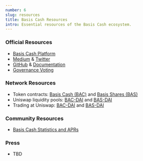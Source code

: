 ```yaml
---
number: 6
slug: resources
title: Basis Cash Resources
intro: Essential resources of the Basis Cash ecosystem.
---
```


### Official Resources

- [Basis Cash Platform](https://basis.cash/)
- [Medium](https://medium.com/basis-cash) & [Twitter](https://twitter.com/BasisCash)
- [GitHub](https://github.com/Basis-Cash) & [Documentation](https://docs.basis.cash/)
- [Governance Voting](https://snapshot.page/#/basiscash.eth)

### Network Resources

- Token contracts: [Basis Cash (BAC)](https://etherscan.io/token/0x3449fc1cd036255ba1eb19d65ff4ba2b8903a69a) and [Basis Shares (BAS)](https://etherscan.io/token/0xa7ED29B253D8B4E3109ce07c80fc570f81B63696)
- Uniswap liquidity pools: [BAC-DAI](https://app.uniswap.org/#/add/0x3449fc1cd036255ba1eb19d65ff4ba2b8903a69a/0x6b175474e89094c44da98b954eedeac495271d0f) and [BAS-DAI](https://app.uniswap.org/#/add/0x6b175474e89094c44da98b954eedeac495271d0f/0xa7ed29b253d8b4e3109ce07c80fc570f81b63696)
- Trading at Uniswap: [BAC-DAI](https://app.uniswap.org/#/swap?inputCurrency=0x3449fc1cd036255ba1eb19d65ff4ba2b8903a69a&outputCurrency=0x6b175474e89094c44da98b954eedeac495271d0f) and [BAS-DAI](https://app.uniswap.org/#/swap?inputCurrency=0x6b175474e89094c44da98b954eedeac495271d0f&outputCurrency=0xa7ed29b253d8b4e3109ce07c80fc570f81b63696)

### Community Resources

- [Basis Cash Statistics and APRs](https://bc.tools/)

### Press

- TBD

